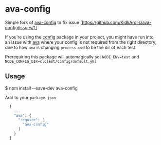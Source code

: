 # ava-config

Simple fork of [ava-config](https://github.com/KidkArolis/ava-config) to fix issue [https://github.com/KidkArolis/ava-config/issues/1]

If you're using the [config](https://github.com/lorenwest/node-config) package in your project, you might have run into an issue with [ava](https://github.com/sindresorhus/ava) where your config is not required from the right directory, due to how `ava` is changing `process.cwd` to be the dir of each test.

Prerequiring this package will automagically set `NODE_ENV=test` and `NODE_CONFIG_DIR=closest/config/default.yml`

## Usage

  $ npm install --save-dev ava-config

Add to your `package.json`

```js
  {
    ...
    "ava": {
      "require": [
        "ava-config"
      ]
    }
  }
```
